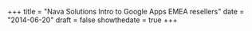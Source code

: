 +++
  title = "Nava Solutions Intro to Google Apps EMEA resellers"
  date = "2014-06-20"
  draft = false
  showthedate = true
+++